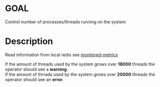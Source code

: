# GOAL

Control number of processes/threads running on the system

# Description

Read information from local redis see [monitored-metrics](monitored-metrics)

If the amount of threads used by the system grows over **18000** threads the operator should see a **warning**.  
If the amount of thrrads used by the system grows over **20000** threads the operator should see an **error**.
